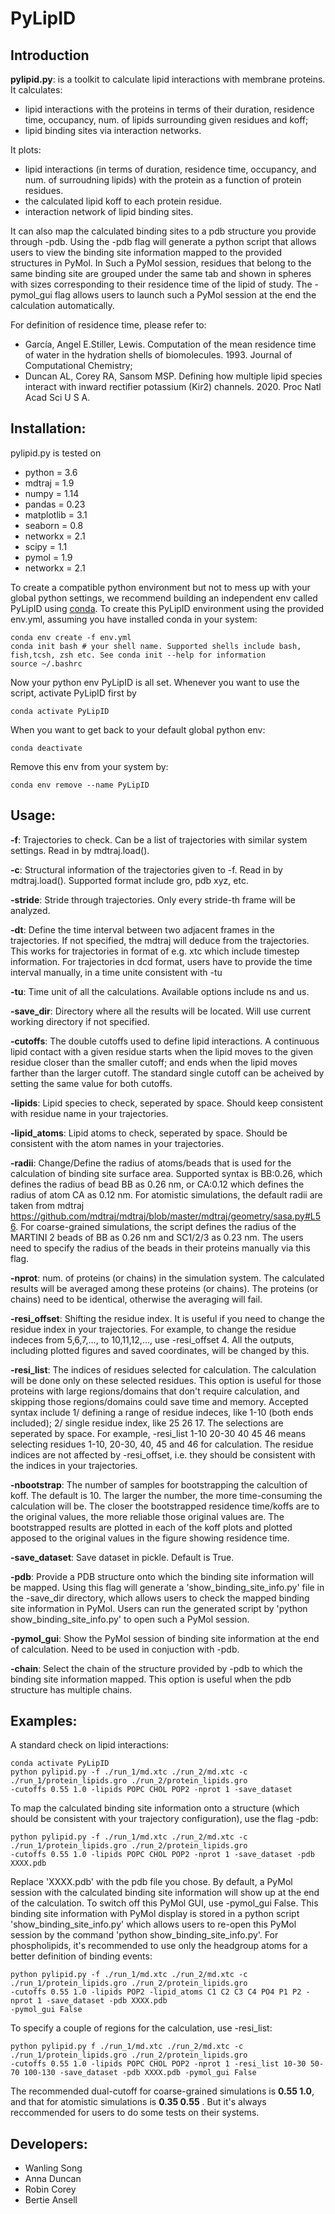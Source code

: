 # PyLipID

## Introduction 
**pylipid.py**: is a toolkit to calculate lipid interactions with membrane proteins. 
It calculates: 
- lipid interactions with the proteins in terms of their duration, residence time, occupancy, num. of lipids surrounding given residues and koff;
- lipid binding sites via interaction networks. 

It plots:
- lipid interactions (in terms of duration, residence time, occupancy, and num. of surroudning lipids) with the protein as a function of protein residues. 
- the calculated lipid koff to each protein residue. 
- interaction network of lipid binding sites. 

It can also map the calculated binding sites to a pdb structure you provide through -pdb. Using the -pdb flag will generate a python script that allows users to view the binding site information mapped to the provided structures in PyMol. In Such a PyMol session, residues that belong to the same binding site are grouped under the same tab and shown in spheres with sizes corresponding to their residence time of the lipid of study. The -pymol_gui flag allows users to launch such a PyMol session at the end the calculation automatically. 

For definition of residence time, please refer to:
- García, Angel E.Stiller, Lewis. Computation of the mean residence time of water in the hydration shells of biomolecules. 1993. Journal of Computational Chemistry;
- Duncan AL, Corey RA, Sansom MSP. Defining how multiple lipid species interact with inward rectifier potassium (Kir2) channels. 2020. Proc Natl Acad Sci U S A.

## Installation:
pylipid.py is tested on 
- python = 3.6
- mdtraj = 1.9
- numpy = 1.14
- pandas = 0.23
- matplotlib = 3.1
- seaborn = 0.8
- networkx = 2.1
- scipy = 1.1
- pymol = 1.9
- networkx = 2.1

To create a compatible python environment but not to mess up with your global python settings, we recommend building an independent env called PyLipID using [conda](https://www.anaconda.com/distribution/). 
To create this PyLipID environment using the provided env.yml, assuming you have installed conda in your system:
```
conda env create -f env.yml
conda init bash # your shell name. Supported shells include bash, fish,tcsh, zsh etc. See conda init --help for information
source ~/.bashrc
```
Now your python env PyLipID is all set. Whenever you want to use the script, activate PyLipID first by
```
conda activate PyLipID
```
When you want to get back to your default global python env:
``` 
conda deactivate
```
Remove this env from your system by:
```
conda env remove --name PyLipID
```

## Usage:

**-f**: Trajectories to check. Can be a list of trajectories with similar system settings. Read in by mdtraj.load().

**-c**: Structural information of the trajectories given to -f. Read in by mdtraj.load(). Supported format include gro, pdb xyz, etc. 

**-stride**: Stride through trajectories. Only every stride-th frame will be analyzed.

**-dt**: Define the time interval between two adjacent frames in the trajectories. If not specified, the mdtraj will deduce from the trajectories. This works for trajectories in format of e.g. xtc which include timestep information. For trajectories in dcd format, users have to provide the time interval manually, in a time unite consistent with -tu

**-tu**: Time unit of all the calculations. Available options include ns and us. 

**-save_dir**: Directory where all the results will be located. Will use current working directory if not specified. 

**-cutoffs**: The double cutoffs used to define lipid interactions. A continuous lipid contact with a given residue starts when the lipid moves to the given residue closer than the smaller cutoff; and ends when the lipid moves farther than the larger cutoff. The standard single cutoff can be acheived by setting the same value for both cutoffs. 

**-lipids**:  Lipid species to check, seperated by space. Should keep consistent with residue name in your trajectories.

**-lipid_atoms**: Lipid atoms to check, seperated by space. Should be consistent with the atom names in your trajectories.

**-radii**: Change/Define the radius of atoms/beads that is used for the calculation of binding site surface area. Supported syntax is BB:0.26, which defines the radius of bead BB as 0.26 nm, or CA:0.12 which defines the radius of atom CA as 0.12 nm. For atomistic simulations, the default radii are taken from mdtraj https://github.com/mdtraj/mdtraj/blob/master/mdtraj/geometry/sasa.py#L56. For coarse-grained simulations, the script defines the radius of the MARTINI 2 beads of BB as 0.26 nm and SC1/2/3 as 0.23 nm. The users need to specify the radius of the beads in their proteins manually via this flag.  

**-nprot**: num. of proteins (or chains) in the simulation system. The calculated results will be averaged among these proteins (or chains). The proteins (or chains) need to be identical, otherwise the averaging will fail.

**-resi_offset**: Shifting the residue index. It is useful if you need to change the residue index in your trajectories. For example, to change the residue indeces from 5,6,7,..., to 10,11,12,..., use -resi_offset 4. All the outputs, including plotted figures and saved coordinates, will be changed by this.

**-resi_list**: The indices of residues selected for calculation. The calculation will be done only on these selected residues. This option is useful for those proteins with large regions/domains that don't require calculation, and skipping those regions/domains could save time and memory. Accepted syntax include 1/ defining a range of residue indeces, like 1-10 (both ends included); 2/ single residue index, like 25 26 17. The selections are seperated by space. For example, -resi_list 1-10 20-30 40 45 46 means selecting residues 1-10, 20-30, 40, 45 and 46 for calculation. The residue indices are not affected by -resi_offset, i.e. they should be consistent with the indices in your trajectories.

**-nbootstrap**: The number of samples for bootstrapping the calcultion of koff. The default is 10. The larger the number, the more time-consuming the calculation will be. The closer the bootstrapped residence time/koffs are to the original values, the more reliable those original values are. The bootstrapped results are plotted in each of the koff plots and plotted apposed to the original values in the figure showing residence time. 

**-save_dataset**: Save dataset in pickle. Default is True. 

**-pdb**: Provide a PDB structure onto which the binding site information will be mapped. Using this flag will generate a 'show_binding_site_info.py' file in the -save_dir directory, which allows users to check the mapped binding site information in PyMol. Users can run the generated script by 'python show_binding_site_info.py' to open such a PyMol session.

**-pymol_gui**: Show the PyMol session of binding site information at the end of calculation. Need to be used in conjuction with -pdb.

**-chain**: Select the chain of the structure provided by -pdb to which the binding site information mapped. This option is useful when the pdb structure has multiple chains. 



## Examples: 
A standard check on lipid interactions:
```
conda activate PyLipID
python pylipid.py -f ./run_1/md.xtc ./run_2/md.xtc -c ./run_1/protein_lipids.gro ./run_2/protein_lipids.gro 
-cutoffs 0.55 1.0 -lipids POPC CHOL POP2 -nprot 1 -save_dataset 
```
To map the calculated binding site information onto a structure (which should be consistent with your trajectory configuration), use the flag -pdb:
```
python pylipid.py -f ./run_1/md.xtc ./run_2/md.xtc -c ./run_1/protein_lipids.gro ./run_2/protein_lipids.gro 
-cutoffs 0.55 1.0 -lipids POPC CHOL POP2 -nprot 1 -save_dataset -pdb XXXX.pdb
```
Replace 'XXXX.pdb' with the pdb file you chose. By default, a PyMol session with the calculated binding site information will show up at the end of the calculation. To switch off this PyMol GUI, use -pymol_gui False. This binding site information with PyMol display is stored in a python script 'show_binding_site_info.py' which allows users to re-open this PyMol session by the command 'python show_binding_site_info.py'.
For phospholipids, it's recommended to use only the headgroup atoms for a better definition of binding events:
```
python pylipid.py -f ./run_1/md.xtc ./run_2/md.xtc -c ./run_1/protein_lipids.gro ./run_2/protein_lipids.gro 
-cutoffs 0.55 1.0 -lipids POP2 -lipid_atoms C1 C2 C3 C4 PO4 P1 P2 -nprot 1 -save_dataset -pdb XXXX.pdb 
-pymol_gui False
```
To specify a couple of regions for the calculation, use -resi_list:
```
python pylipid.py f ./run_1/md.xtc ./run_2/md.xtc -c ./run_1/protein_lipids.gro ./run_2/protein_lipids.gro 
-cutoffs 0.55 1.0 -lipids POPC CHOL POP2 -nprot 1 -resi_list 10-30 50-70 100-130 -save_dataset -pdb XXXX.pdb -pymol_gui False

```
The recommended dual-cutoff for coarse-grained simulations is **0.55 1.0**, and that for atomistic simulations is **0.35 0.55** . But it's always reccommended for users to do some tests on their systems. 


## Developers:
- Wanling Song
- Anna Duncan
- Robin Corey
- Bertie Ansell
